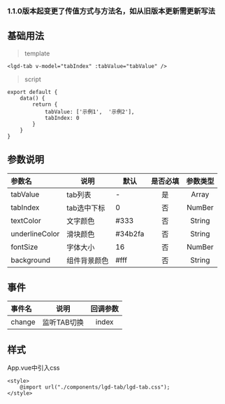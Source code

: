 ### 1.1.0版本起变更了传值方式与方法名，如从旧版本更新需更新写法

## 基础用法
> template

	<lgd-tab v-model="tabIndex" :tabValue="tabValue" />

> script

	export default {
		data() {
			return {
				tabValue: ['示例1',  '示例2'],
				tabIndex: 0
			}
		}
	}

## 参数说明
| 参数名 | 说明 | 默认 | 是否必填 | 参数类型 |
|:-----|---|-----|:-----:|:-----:|
|tabValue|tab列表| - |是| Array |
|tabIndex|tab选中下标|0|否| NumBer |
|textColor|文字颜色|#333|否|String|
|underlineColor|滑块颜色|#34b2fa|否|String|
|fontSize|字体大小|16|否|NumBer|
|background|组件背景颜色|#fff|否|String|

## 事件
| 事件名 | 说明 | 回调参数 |
|:-----|-------|:-----:|
|change|监听TAB切换|index |

## 样式

App.vue中引入css

	<style>
		@import url("./components/lgd-tab/lgd-tab.css");
	</style>